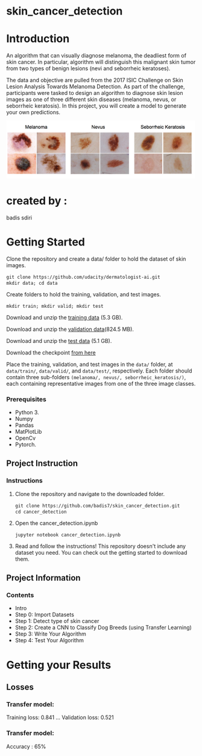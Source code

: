 # skin_cancer_detection

# Introduction
An algorithm that can visually diagnose melanoma, the deadliest form of skin cancer. In particular, algorithm will distinguish this malignant skin tumor from two types of benign lesions (nevi and seborrheic keratoses).

The data and objective are pulled from the 2017 ISIC Challenge on Skin Lesion Analysis Towards Melanoma Detection. As part of the challenge, participants were tasked to design an algorithm to diagnose skin lesion images as one of three different skin diseases (melanoma, nevus, or seborrheic keratosis). In this project, you will create a model to generate your own predictions.

<img src='skin.png' width=500px>

# created by : 

badis sdiri 

# Getting Started
Clone the repository and create a data/ folder to hold the dataset of skin images.

```
git clone https://github.com/udacity/dermatologist-ai.git
mkdir data; cd data
```
Create folders to hold the training, validation, and test images.

```
mkdir train; mkdir valid; mkdir test
```
Download and unzip the [training data](https://s3-us-west-1.amazonaws.com/udacity-dlnfd/datasets/skin-cancer/train.zip) (5.3 GB).

Download and unzip the [validation data](https://s3-us-west-1.amazonaws.com/udacity-dlnfd/datasets/skin-cancer/validation.zip)(824.5 MB).

Download and unzip the [test data](https://s3-us-west-1.amazonaws.com/udacity-dlnfd/datasets/skin-cancer/test.zip) (5.1 GB).

Download the checkpoint [from here](https://drive.google.com/file/d/1oiJJVZ1aOyqyhPRB2YALbmv9qn89aAAB/view?usp=sharing)


Place the training, validation, and test images in the `data/` folder, at `data/train/`, `data/valid/`, and `data/test/`, respectively. Each folder should contain three sub-folders `(melanoma/, nevus/, seborrheic_keratosis/)`, each containing representative images from one of the three image classes.

### Prerequisites

* Python 3.
* Numpy 
* Pandas
* MatPlotLib
* OpenCv
* Pytorch. 

## Project Instruction

### Instructions
1. Clone the repository and navigate to the downloaded folder.

	```	
	git clone https://github.com/badis7/skin_cancer_detection.git
	cd cancer_detection
	```
2. Open the cancer_detection.ipynb

	```
	jupyter notebook cancer_detection.ipynb	
	```
3. Read and follow the instructions! This repository doesn't include any dataset you need. You can check out the getting started to download them.

## Project Information

### Contents

- Intro
- Step 0: Import Datasets
- Step 1: Detect type of skin cancer
- Step 2: Create a CNN to Classify Dog Breeds (using Transfer Learning)
- Step 3: Write Your Algorithm
- Step 4: Test Your Algorithm

# Getting your Results

## Losses

### Transfer model:
Training loss: 0.841 ... Validation loss: 0.521 

### Transfer model:
Accuracy : 65%
